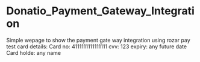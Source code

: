 # Donatio_Payment_Gateway_Integration

Simple wepage to show the payment gate way integration using rozar pay
test card details:
Card no: 4111111111111111
cvv: 123
expiry: any future date
Card holde: any name
